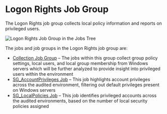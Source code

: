 # Logon Rights Job Group

The Logon Rights job group collects local policy information and reports on privileged users.

![Logon Rights Job Group in the Jobs Tree](/img/versioned_docs/accessanalyzer_11.6/accessanalyzer/admin/hostmanagement/jobstree.webp)

The jobs and job groups in the Logon Rights job group are:

- [Collection Job Group](/docs/accessanalyzer/11.6/solutions/windows/privilegedaccounts/logonrights/collection/overview.md)
  – The jobs within this group collect group policy settings, local users, and local group
  membership from Windows servers which will be further analyzed to provide insight into privileged
  users within the environment
- [SG_AccountPrivileges Job](/docs/accessanalyzer/11.6/solutions/windows/privilegedaccounts/logonrights/sg_accountprivileges.md)
  – This job highlights account privileges across the audited environment, filtering out default
  privileges present on Windows servers
- [SG_LocalPolicies Job](/docs/accessanalyzer/11.6/solutions/windows/privilegedaccounts/logonrights/sg_localpolicies.md)
  – This job identifies privileged accounts across the audited environments, based on the number of
  local security policies assigned
